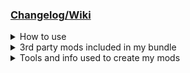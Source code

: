 <html>
<h3><a href="https://docs.google.com/spreadsheets/d/1o5TUvNii5BYmpCqOiBZx4jlki5P3iKkNU96aAjPHx54/edit?usp=drive_link"
    target="_blank">Changelog/Wiki</a></h3>
<details> <!-- How to use -->
  <summary>How to use</summary>
  <ul>
    <li>
      <table>
        <tr>
          <td>It's recommended to set the language to english both on steam and ingame.</td>
        </tr>
      </table>
    </li>
    <li>
      <table>
        <tr>
          <th>Recommended install (<a href="https://www.youtube.com/watch?v=tZPNiCnPswU">Video Guide</a>)</th>
        </tr>
        <tr>
          <td>Install a GIT client. I recommend the official Microsoft Client: <a
              href="https://desktop.github.com">GitHub Desktop</a> - no account needed</td>
        </tr>
        <tr>
          <td>rename "[...]\Steam\steamapps\common\Monster Hunter Rise" to "Monster Hunter Rise2"</td>
        </tr>
        <tr>
          <td>create a new "Monster Hunter Rise" folder</td>
        </tr>
        <tr>
          <td>GIT clone this repo to "Monster Hunter Rise"</td>
        </tr>
        <tr>
          <td>move the files from "Monster Hunter Rise2" to "Monster Hunter Rise" and delete the "Monster Hunter Rise2"
            folder afterwards</td>
        </tr>
      </table>
    </li>
    <li>
      <table>
        <tr>
          <th>Quick install </th>
        </tr>
        <tr>
          <td>Manually delete "\reframework" and "\natives" if updating from a previous version</td>
        </tr>
        <tr>
          <td>Download this repo and add the files to "[...]\Steam\steamapps\common\Monster Hunter Rise"</td>
        </tr>
      </table>
    </li>
    <li>
      <table>
        <tr>
          <th>Steam Deck extra step</th>
          <th></th>
        </tr>
        <tr>
          <td>set launch options</td>
          <td>WINEDLLOVERRIDES="dinput8.dll=n,b" %command%</td>
        </tr>
      </table>
    </li>
  </ul>
</details>
<details> <!-- 3rd party mods included in my bundle -->
  <summary>3rd party mods included in my bundle</summary>
  <ul>
    <li><a href="https://www.nexusmods.com/monsterhunterrise/mods/26?tab=files">REFramework</a></li>
    <li><a href="https://www.nexusmods.com/monsterhunterrise/mods/848?tab=description">FirstNatives</a></li>
    <li><a href="https://www.nexusmods.com/monsterhunterrise/mods/886?tab=files">SpiritBirds</a></li>
    <li><a href="https://www.nexusmods.com/monsterhunterrise/mods/54?tab=files">Monster Weakness Icon Indicator</a></li>
    <li><a href="https://www.nexusmods.com/monsterhunterrise/mods/92?tab=files">VIP Dango Tickets</a></li>
    <li><a href="https://www.nexusmods.com/monsterhunterrise/mods/76?tab=files">No More Blinking Icons</a></li>
    <li><a href="https://www.nexusmods.com/monsterhunterrise/mods/1064?tab=files">Gems Sorted by Skill Name (eng)</a>
    </li>
    <li><a href="https://www.nexusmods.com/monsterhunterrise/mods/203?tab=files">Drop Rates Enhanced x3</a></li>
    <li><a href="https://www.nexusmods.com/monsterhunterrise/mods/319?tab=files">Exp/MR Exp/Anomaly Exp x1.5 and
        money/kamura x2</a></li>
    <li><a href="https://www.nexusmods.com/monsterhunterrise/mods/1044?tab=files">Better Matchmaking</a></li>
    <li><a href="https://www.nexusmods.com/monsterhunterrise/mods/37?tab=files">RiseTweaks</a></li>
    <li><a href="https://www.nexusmods.com/monsterhunterrise/mods/134?tab=files">REFramework Direct2D</a></li>
    <li><a href="https://www.nexusmods.com/monsterhunterrise/mods/117?tab=files">Buddy Skill Editor</a></li>
    <li><a href="https://www.nexusmods.com/monsterhunterrise/mods/93?tab=files">NoKillCam+SlowMo</a></li>
    <li><a href="https://www.nexusmods.com/monsterhunterrise/mods/17?tab=files">Charm Editor and Item Cheat</a></li>
    <li><a href="https://www.nexusmods.com/monsterhunterrise/mods/207?tab=files">Adjustable UI Scale</a></li>
    <li><a href="https://www.nexusmods.com/monsterhunterrise/mods/43?tab=files">Monster Has HP Bar</a></li>
    <li><a href="https://www.nexusmods.com/monsterhunterrise/mods/68?tab=files">coavins damage and dps overlay</a></li>
    <li><a href="https://www.nexusmods.com/monsterhunterrise/mods/1386?tab=files">Teleport to target (Ninjutsu
        gesture)</a></li>
    <li><a href="https://www.nexusmods.com/monsterhunterrise/mods/925?tab=files">No Crafting Requirements (Layered,
        Ignore Unlock Flags) - is buggy until you gained at least one ore or crystal</a>
    </li>
  </ul>
</details>
<details> <!-- Tools and info used to create my mods -->
  <summary>Tools and info used to create my mods</summary>
  <ul>
    <li><a href="https://github.com/Synthlight/MHR-Editor">Synthlight's MHR Editor</a></li>
    <li><a href="https://github.com/Synthlight/MHR-Editor/wiki">Synthlight's MHR Editor Wiki</a></li>
    <li><a href="https://github.com/mhvuze/MonsterHunterRiseModding/wiki/Skill-IDs"> MHR Modding Wiki</a></li>
    <li><a href="https://www.nexusmods.com/monsterhunterrise/mods/849?tab=files">MHRUnpack</a></li>
  </ul>
</details>